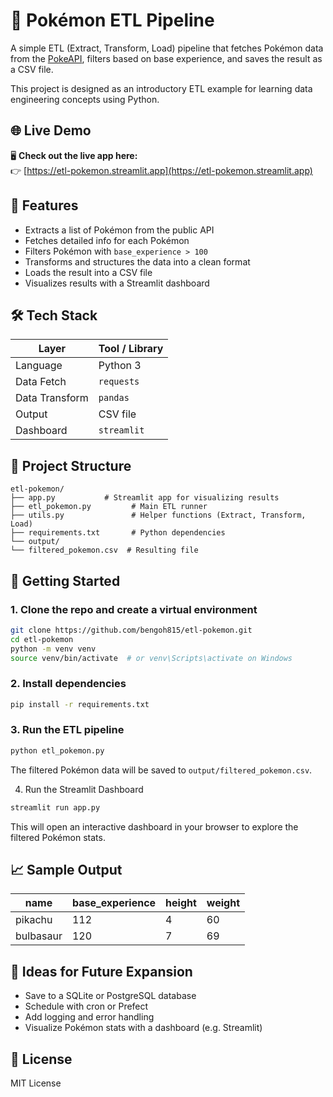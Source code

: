 # 🧬 Pokémon ETL Pipeline

A simple ETL (Extract, Transform, Load) pipeline that fetches Pokémon data from the [PokeAPI](https://pokeapi.co/), filters based on base experience, and saves the result as a CSV file.

This project is designed as an introductory ETL example for learning data engineering concepts using Python.

## 🌐 Live Demo

🖥️ **Check out the live app here:**  
👉 [https://etl-pokemon.streamlit.app](https://etl-pokemon.streamlit.app)

## 📌 Features

- Extracts a list of Pokémon from the public API
- Fetches detailed info for each Pokémon
- Filters Pokémon with `base_experience > 100`
- Transforms and structures the data into a clean format
- Loads the result into a CSV file
- Visualizes results with a Streamlit dashboard

## 🛠 Tech Stack

| Layer          | Tool / Library |
| -------------- | -------------- |
| Language       | Python 3       |
| Data Fetch     | `requests`     |
| Data Transform | `pandas`       |
| Output         | CSV file       |
| Dashboard      | `streamlit`    |

## 📂 Project Structure

```
etl-pokemon/
├── app.py           # Streamlit app for visualizing results
├── etl_pokemon.py         # Main ETL runner
├── utils.py               # Helper functions (Extract, Transform, Load)
├── requirements.txt       # Python dependencies
└── output/
└── filtered_pokemon.csv  # Resulting file
```

## 🚀 Getting Started

### 1. Clone the repo and create a virtual environment

```bash
git clone https://github.com/bengoh815/etl-pokemon.git
cd etl-pokemon
python -m venv venv
source venv/bin/activate  # or venv\Scripts\activate on Windows
```

### 2. Install dependencies

```bash
pip install -r requirements.txt
```

### 3. Run the ETL pipeline

```bash
python etl_pokemon.py
```

The filtered Pokémon data will be saved to `output/filtered_pokemon.csv`.

4. Run the Streamlit Dashboard

```bash
streamlit run app.py
```

This will open an interactive dashboard in your browser to explore the filtered Pokémon stats.

## 📈 Sample Output

| name      | base_experience | height | weight |
| --------- | --------------- | ------ | ------ |
| pikachu   | 112             | 4      | 60     |
| bulbasaur | 120             | 7      | 69     |

## 🔮 Ideas for Future Expansion

- Save to a SQLite or PostgreSQL database
- Schedule with cron or Prefect
- Add logging and error handling
- Visualize Pokémon stats with a dashboard (e.g. Streamlit)

## 📄 License

MIT License
